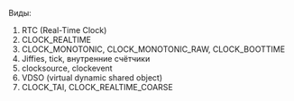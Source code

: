 Виды:
1) RTC (Real-Time Clock) 
2) CLOCK_REALTIME
3) CLOCK_MONOTONIC, CLOCK_MONOTONIC_RAW, CLOCK_BOOTTIME
4) Jiffies, tick, внутренние счётчики
5) clocksource, clockevent
6) VDSO (virtual dynamic shared object)
7) CLOCK_TAI, CLOCK_REALTIME_COARSE